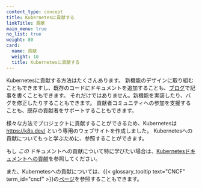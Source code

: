 ```yaml
---
content_type: concept
title: Kubernetesに貢献する
linkTitle: 貢献
main_menu: true
no_list: true
weight: 80
card:
  name: 貢献
  weight: 10
  title: Kubernetesに貢献する
---
```


<!-- overview -->

Kubernetesに貢献する方法はたくさんあります。
新機能のデザインに取り組むこともできますし、既存のコードにドキュメントを追加することも、[ブログ](/ja/blog)で記事を書くこともできます。
それだけではありません。新機能を実装したり、バグを修正したりすることもできます。
貢献者コミュニティへの参加を支援することも、既存の貢献者をサポートすることもできます。

様々な方法でプロジェクトに貢献することができるため、Kubernetesは https://k8s.dev/ という専用のウェブサイトを作成しました。
Kubernetesへの貢献についてもっと学ぶために、参照することができます。

もし _この_ ドキュメントへの貢献について特に学びたい場合は、[Kubernetesドキュメントへの貢献](/ja/docs/contribute/docs/)を参照してください。

また、Kubernetesへの貢献については、{{< glossary_tooltip text="CNCF" term_id="cncf" >}}の[ページ](https://contribute.cncf.io/contributors/projects/#kubernetes)を参照することもできます。
